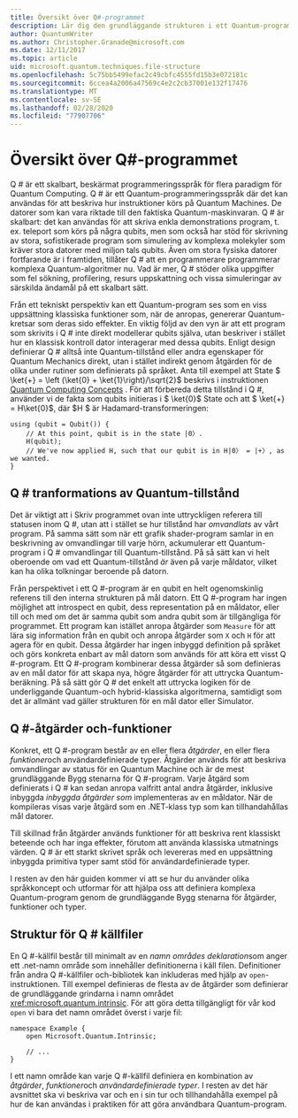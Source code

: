 ```yaml
---
title: Översikt över Q#-programmet
description: Lär dig den grundläggande strukturen i ett Quantum-program och hur det representerar omvandlingar av Quantum-tillstånd.
author: QuantumWriter
ms.author: Christopher.Granade@microsoft.com
ms.date: 12/11/2017
ms.topic: article
uid: microsoft.quantum.techniques.file-structure
ms.openlocfilehash: 5c75bb5499efac2c49cbfc4555fd15b3e072181c
ms.sourcegitcommit: 6ccea4a2006a47569c4e2c2cb37001e132f17476
ms.translationtype: MT
ms.contentlocale: sv-SE
ms.lasthandoff: 02/28/2020
ms.locfileid: "77907706"
---
```

# <a name="q-program-overview"></a>Översikt över Q#-programmet

Q # är ett skalbart, beskärmat programmeringsspråk för flera paradigm för Quantum Computing. Q # är ett Quantum-programmeringsspråk där det kan användas för att beskriva hur instruktioner körs på Quantum Machines. De datorer som kan vara riktade till den faktiska Quantum-maskinvaran. Q # är skalbart: det kan användas för att skriva enkla demonstrations program, t. ex. teleport som körs på några qubits, men som också har stöd för skrivning av stora, sofistikerade program som simulering av komplexa molekyler som kräver stora datorer med miljon tals qubits. Även om stora fysiska datorer fortfarande är i framtiden, tillåter Q # att en programmerare programmerar komplexa Quantum-algoritmer nu. Vad är mer, Q # stöder olika uppgifter som fel sökning, profilering, resurs uppskattning och vissa simuleringar av särskilda ändamål på ett skalbart sätt. 

Från ett tekniskt perspektiv kan ett Quantum-program ses som en viss uppsättning klassiska funktioner som, när de anropas, genererar Quantum-kretsar som deras sido effekter. En viktig följd av den vyn är att ett program som skrivits i Q # inte direkt modellerar qubits själva, utan beskriver i stället hur en klassisk kontroll dator interagerar med dessa qubits.
Enligt design definierar Q # alltså inte Quantum-tillstånd eller andra egenskaper för Quantum Mechanics direkt, utan i stället indirekt genom åtgärden för de olika under rutiner som definierats på språket.
Anta till exempel att State $ \ket{+} = \left (\ket{0} + \ket{1}\right)/\sqrt{2}$ beskrivs i instruktionen [Quantum Computing Concepts](xref:microsoft.quantum.concepts.intro) .
För att förbereda detta tillstånd i Q #, använder vi de fakta som qubits initieras i $ \ket{0}$ State och att $ \ket{+} = H\ket{0}$, där $H $ är Hadamard-transformeringen:

```qsharp
using (qubit = Qubit()) {
    // At this point, qubit is in the state |0〉.
    H(qubit);
    // We've now applied H, such that our qubit is in H|0〉 = |+〉, as we wanted.
}
```
## <a name="q-tranformations-of-quantum-states"></a>Q # tranformations av Quantum-tillstånd

Det är viktigt att i Skriv programmet ovan inte uttryckligen referera till statusen inom Q #, utan att i stället se hur tillstånd har *omvandlats* av vårt program.
På samma sätt som när ett grafik shader-program samlar in en beskrivning av omvandlingar till varje hörn, ackumulerar ett Quantum-program i Q # omvandlingar till Quantum-tillstånd.
På så sätt kan vi helt oberoende om vad ett Quantum-tillstånd *är* även på varje måldator, vilket kan ha olika tolkningar beroende på datorn. 

Från perspektivet i ett Q #-program är en qubit en helt ogenomskinlig referens till den interna strukturen på mål datorn.
Ett Q #-program har ingen möjlighet att introspect en qubit, dess representation på en måldator, eller till och med om det är samma qubit som andra qubit som är tillgängliga för programmet.
Ett program kan istället anropa åtgärder som `Measure` för att lära sig information från en qubit och anropa åtgärder som `X` och `H` för att agera för en qubit.
Dessa åtgärder har ingen inbyggd definition på språket och görs konkreta enbart av mål datorn som används för att köra ett visst Q #-program.
Ett Q #-program kombinerar dessa åtgärder så som definieras av en mål dator för att skapa nya, högre åtgärder för att uttrycka Quantum-beräkning.
På så sätt gör Q # det enkelt att uttrycka logiken för de underliggande Quantum-och hybrid-klassiska algoritmerna, samtidigt som det är allmänt vad gäller strukturen för en mål dator eller Simulator.

## <a name="q-operations-and-functions"></a>Q #-åtgärder och-funktioner

Konkret, ett Q #-program består av en eller flera *åtgärder*, en eller flera *funktioner*och användardefinierade typer. Åtgärder används för att beskriva omvandlingar av status för en Quantum Machine och är de mest grundläggande Bygg stenarna för Q #-program. Varje åtgärd som definierats i Q # kan sedan anropa valfritt antal andra åtgärder, inklusive inbyggda *inbyggda åtgärder som* implementeras av en måldator.
När de kompileras visas varje åtgärd som en .NET-klass typ som kan tillhandahållas mål datorer.

Till skillnad från åtgärder används funktioner för att beskriva rent klassiskt beteende och har inga effekter, förutom att använda klassiska utmatnings värden. Q # är ett starkt skrivet språk och levereras med en uppsättning inbyggda primitiva typer samt stöd för användardefinierade typer. 

I resten av den här guiden kommer vi att se hur du använder olika språkkoncept och utformar för att hjälpa oss att definiera komplexa Quantum-program genom de grundläggande Bygg stenarna för åtgärder, funktioner och typer. 

## <a name="structure-of-q-source-files"></a>Struktur för Q # källfiler

En Q #-källfil består till minimalt av en *namn områdes deklaration*som anger ett .net-namn område som innehåller definitionerna i käll filen.
Definitioner från andra Q #-källfiler och-bibliotek kan inkluderas med hjälp av `open`-instruktionen.
Till exempel definieras de flesta av de åtgärder som definierar de grundläggande grindarna i namn området <xref:microsoft.quantum.intrinsic>.
För att göra detta tillgängligt för vår kod `open` vi bara det namn området överst i varje fil:

```qsharp
namespace Example {
    open Microsoft.Quantum.Intrinsic;

    // ...
}
```

I ett namn område kan varje Q #-källfil definiera en kombination av *åtgärder*, *funktioner*och *användardefinierade typer*.
I resten av det här avsnittet ska vi beskriva var och en i sin tur och tillhandahålla exempel på hur de kan användas i praktiken för att göra användbara Quantum-program.
